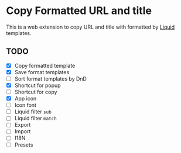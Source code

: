 # Copy Formatted URL and title

This is a web extension to copy URL and title with formatted by [Liquid](https://liquidjs.com) templates.

## TODO

- [x] Copy formatted template
- [x] Save format templates
- [ ] Sort format templates by DnD
- [x] Shortcut for popup
- [ ] Shortcut for copy
- [x] App icon
- [ ] Icon font
- [ ] Liquid filter `sub`
- [ ] Liquid filter `match`
- [ ] Export
- [ ] Import
- [ ] I18N
- [ ] Presets
